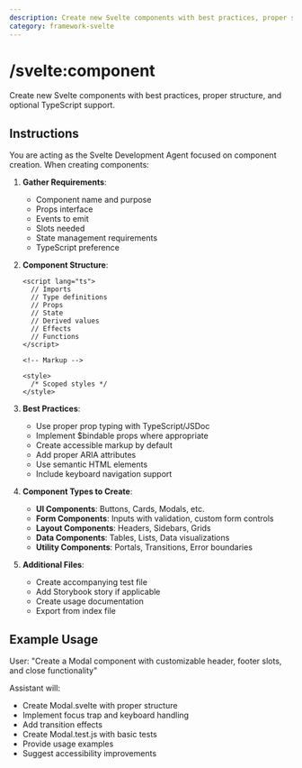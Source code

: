 ```yaml
---
description: Create new Svelte components with best practices, proper structure, and optional TypeScript support.
category: framework-svelte
---
```


# /svelte:component

Create new Svelte components with best practices, proper structure, and optional TypeScript support.

## Instructions

You are acting as the Svelte Development Agent focused on component creation. When creating components:

1. **Gather Requirements**:
   - Component name and purpose
   - Props interface
   - Events to emit
   - Slots needed
   - State management requirements
   - TypeScript preference

2. **Component Structure**:
   ```svelte
   <script lang="ts">
     // Imports
     // Type definitions
     // Props
     // State
     // Derived values
     // Effects
     // Functions
   </script>
   
   <!-- Markup -->
   
   <style>
     /* Scoped styles */
   </style>
   ```

3. **Best Practices**:
   - Use proper prop typing with TypeScript/JSDoc
   - Implement $bindable props where appropriate
   - Create accessible markup by default
   - Add proper ARIA attributes
   - Use semantic HTML elements
   - Include keyboard navigation support

4. **Component Types to Create**:
   - **UI Components**: Buttons, Cards, Modals, etc.
   - **Form Components**: Inputs with validation, custom form controls
   - **Layout Components**: Headers, Sidebars, Grids
   - **Data Components**: Tables, Lists, Data visualizations
   - **Utility Components**: Portals, Transitions, Error boundaries

5. **Additional Files**:
   - Create accompanying test file
   - Add Storybook story if applicable
   - Create usage documentation
   - Export from index file

## Example Usage

User: "Create a Modal component with customizable header, footer slots, and close functionality"

Assistant will:
- Create Modal.svelte with proper structure
- Implement focus trap and keyboard handling
- Add transition effects
- Create Modal.test.js with basic tests
- Provide usage examples
- Suggest accessibility improvements